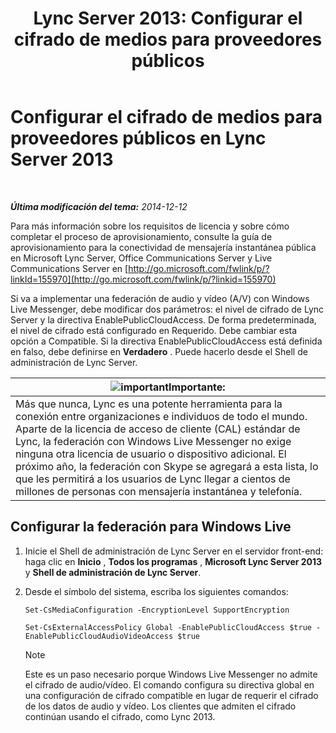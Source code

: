 ﻿---
title: 'Lync Server 2013: Configurar el cifrado de medios para proveedores públicos'
TOCTitle: Configurar el cifrado de medios para proveedores públicos
ms:assetid: a95814cf-c5a9-4652-8ffc-c469a2653153
ms:mtpsurl: https://technet.microsoft.com/es-es/library/JJ205149(v=OCS.15)
ms:contentKeyID: 48276304
ms.date: 01/07/2017
mtps_version: v=OCS.15
ms.translationtype: HT
---

# Configurar el cifrado de medios para proveedores públicos en Lync Server 2013

 

_**Última modificación del tema:** 2014-12-12_

Para más información sobre los requisitos de licencia y sobre cómo completar el proceso de aprovisionamiento, consulte la guía de aprovisionamiento para la conectividad de mensajería instantánea pública en Microsoft Lync Server, Office Communications Server y Live Communications Server en [http://go.microsoft.com/fwlink/p/?linkId=155970](http://go.microsoft.com/fwlink/p/?linkid=155970)

Si va a implementar una federación de audio y vídeo (A/V) con Windows Live Messenger, debe modificar dos parámetros: el nivel de cifrado de Lync Server y la directiva EnablePublicCloudAccess. De forma predeterminada, el nivel de cifrado está configurado en Requerido. Debe cambiar esta opción a Compatible. Si la directiva EnablePublicCloudAccess está definida en falso, debe definirse en **Verdadero** . Puede hacerlo desde el Shell de administración de Lync Server.

<table>
<thead>
<tr class="header">
<th><img src="images/Gg425917.important(OCS.15).gif" title="important" alt="important" />Importante:</th>
</tr>
</thead>
<tbody>
<tr class="odd">
<td>Más que nunca, Lync es una potente herramienta para la conexión entre organizaciones e individuos de todo el mundo. Aparte de la licencia de acceso de cliente (CAL) estándar de Lync, la federación con Windows Live Messenger no exige ninguna otra licencia de usuario o dispositivo adicional. El próximo año, la federación con Skype se agregará a esta lista, lo que les permitirá a los usuarios de Lync llegar a cientos de millones de personas con mensajería instantánea y telefonía.</td>
</tr>
</tbody>
</table>


## Configurar la federación para Windows Live

1.  Inicie el Shell de administración de Lync Server en el servidor front-end: haga clic en **Inicio** , **Todos los programas** , **Microsoft Lync Server 2013** y **Shell de administración de Lync Server**.

2.  Desde el símbolo del sistema, escriba los siguientes comandos:
    
    ```
    Set-CsMediaConfiguration -EncryptionLevel SupportEncryption
    ```
    ```
    Set-CsExternalAccessPolicy Global -EnablePublicCloudAccess $true -EnablePublicCloudAudioVideoAccess $true
    ```

    > [!NOTE]
    > Este es un paso necesario porque Windows Live Messenger no admite el cifrado de audio/vídeo. El comando configura su directiva global en una configuración de cifrado compatible en lugar de requerir el cifrado de los datos de audio y vídeo. Los clientes que admiten el cifrado continúan usando el cifrado, como Lync 2013.


